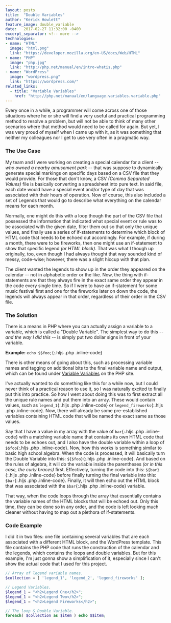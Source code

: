 ```yaml
---
layout: posts
title:  "Double Variables"
author: "Kerick Howlett"
feature_image: double_variable
date:   2017-02-27 11:32:00 -0400
excerpt_separator: <!-- more -->
technologies:
- name: "HTML"
  image: "html.png"
  link: "https://developer.mozilla.org/en-US/docs/Web/HTML"
- name: "PHP"
  image: "php.jpg"
  link: "http://php.net/manual/en/intro-whatis.php"
- name: "WordPress"
  image: "wordpress.png"
  link: "https://wordpress.com/"
related_links:
  - title: "Variable Variables"
    href: "http://php.net/manual/en/language.variables.variable.php"
---
```

Every once in a while, a programmer will come across one of those situations where he or she will find a very useful and practical programming method to resolve a problem, but will not be able to think of many other scenarios where that method would need to be called for again. But yet, I was very proud of myself when I came up with it, as it was something that neither my colleagues nor I get to use very often in a pragmatic way.

<!-- more -->

### The Use Case
My team and I were working on creating a special calendar for a client *-- who owned a nearby amusement park --* that was suppose to dynamically generate special markings on specific days based on a CSV file that they would provide. For those that don't know, a CSV *(Comma Separated Values)* file is basically converting a spreadsheet into pure text. In said file, each date would have a special event and/or type of day that was associated with their hours of operation. Now of course, this also included a set of Legends that would go to describe what everything on the calendar means for each month.

Normally, one might do this with a loop though the part of the CSV file that possessed the information that indicated what special event or rule was to be associated with the given date, filter them out so that only the unique values, and finally use a series of if-statements to determine which block of HTML code that needs to be echoed out accordingly. For example, if during a month, there were to be fireworks, then one might use an if-statement to show that specific legend *(or HTML block)*. That was what I though up originally, too, even though I had always thought that way sounded kind of messy, code-wise; however, there was a slight hiccup with that plan.

The client wanted the legends to show up in the order they appeared on the calendar -- not in alphabetic order or the like. Now, the thing with if-statements are that they always fire in the exact same order they appear in the code every single time. So if I were to have an if-statement for some music festival first and one for the fireworks later on down the code, the legends will always appear in that order, regardless of their order in the CSV file.

### The Solution
There is a means in PHP where you can actually assign a variable to a variable, which is called a "Double Variable". The simplest way to do this *-- and the way I did this --* is simply put two dollar signs in front of your variable.

**Example:** `echo $$foo;`{:.hljs .php .inline-code}

There is other means of going about this, such as processing variable names and tagging on additional bits to the final variable name and output, which can be found under [Variable Variables](http://php.net/manual/en/language.variables.variable.php) on the PHP site.

I've actually wanted to do something like this for a while now, but I could never think of a practical reason to use it, so I was naturally excited to finally put this into practice. So how I went about doing this was to first extract all the unique rule names and put them into an array. These would contain values, such as `legend_1`{:.hljs .php .inline-code} or `legend_fireworks`{:.hljs .php .inline-code}. Now, there will already be some pre-established variables containing HTML code that will be named the exact same as those values.

Say that I have a value in my array with the value of `bar`{:.hljs .php .inline-code} with a matching variable name that contains its own HTML code that needs to be echoes out, and I also have the double variable within a loop of `$$foo`{:.hljs .php .inline-code}. Now, how this works is something similar to basic high school algebra. When the code is processed, it will basically turn the Double Variable into this: `${$foo}`{:.hljs .php .inline-code}. And based on the rules of algebra, it will do the variable inside the parentheses *(or in this case, the curly braces)* first. Effectively, turning the code into this: `${bar}`{:.hljs .php .inline-code} before finally turning the final variable into this: `$bar`{:.hljs .php .inline-code}. Finally, it will then echo out the HTML block that was associated with the `$bar`{:.hljs .php .inline-code} variable.

That way, when the code loops through the array that essentially contains the variable names of the HTML blocks that will be echoed out. Only this time, they can be done so in any order, and the code is left looking much cleaner without having to map out a plethora of if-statements.

### Code Example

I did it in two files: one file containing several variables that are each associated with a different HTML block, and the WordPress template. This file contains the PHP code that runs the construction of the calendar and the legends, which contains the loops and double variables. But for this example, I'm just gonna show a simplification of it, especially since I can't show the actual code that I used for this project.

```php
// Array of legend variable names.
$collection = [ 'legend_1', 'legend_2', 'legend_fireworks' ];

// Legend Variables.
$legend_1 = "<h2>Legend One</h2>";
$legend_1 = "<h2>Legend Two</h2>";
$legend_1 = "<h2>Legend Fireworks</h2>";

// The loop & Double Variable.
foreach( $collection as $item ) echo $$item;
```
